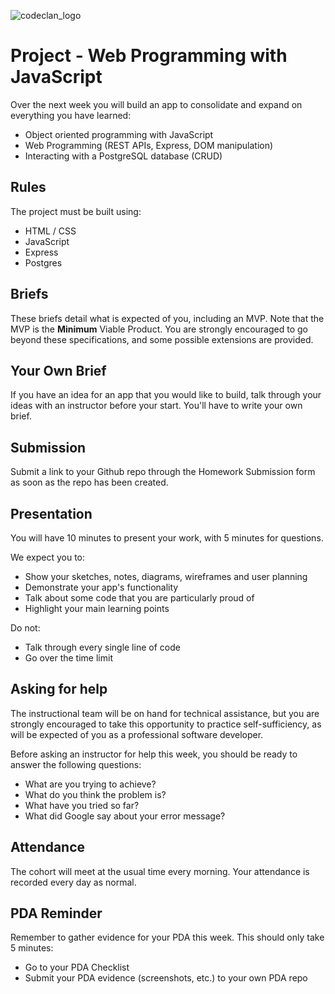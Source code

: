 ![codeclan_logo](https://user-images.githubusercontent.com/11422619/54070681-ca4c5200-425a-11e9-8cf8-cd6a191bc3cd.png)

# Project - Web Programming with JavaScript

Over the next week you will build an app to consolidate and expand on everything you have learned:

- Object oriented programming with JavaScript
- Web Programming (REST APIs, Express, DOM manipulation)
- Interacting with a PostgreSQL database (CRUD)

## Rules

The project must be built using:

- HTML / CSS
- JavaScript
- Express
- Postgres

## Briefs

These briefs detail what is expected of you, including an MVP. Note that the MVP is the **Minimum** Viable Product. You are strongly encouraged to go beyond these specifications, and some possible extensions are provided.

## Your Own Brief

If you have an idea for an app that you would like to build, talk through your ideas with an instructor before your start. You'll have to write your own brief.

## Submission

Submit a link to your Github repo through the Homework Submission form as soon as the repo has been created.

## Presentation

You will have 10 minutes to present your work, with 5 minutes for questions.

We expect you to:

- Show your sketches, notes, diagrams, wireframes and user planning
- Demonstrate your app's functionality
- Talk about some code that you are particularly proud of
- Highlight your main learning points

Do not:

- Talk through every single line of code
- Go over the time limit

## Asking for help

The instructional team will be on hand for technical assistance, but you are strongly encouraged to take this opportunity to practice self-sufficiency, as will be expected of you as a professional software developer.

Before asking an instructor for help this week, you should be ready to answer the following questions:

- What are you trying to achieve?
- What do you think the problem is?
- What have you tried so far?
- What did Google say about your error message?

## Attendance

The cohort will meet at the usual time every morning. Your attendance is recorded every day as normal.

## PDA Reminder

Remember to gather evidence for your PDA this week. This should only take 5 minutes:

- Go to your PDA Checklist
- Submit your PDA evidence (screenshots, etc.) to your own PDA repo

